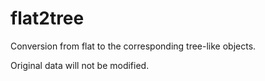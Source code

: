 # flat2tree

Conversion from flat to the corresponding tree-like objects.

Original data will not be modified.

